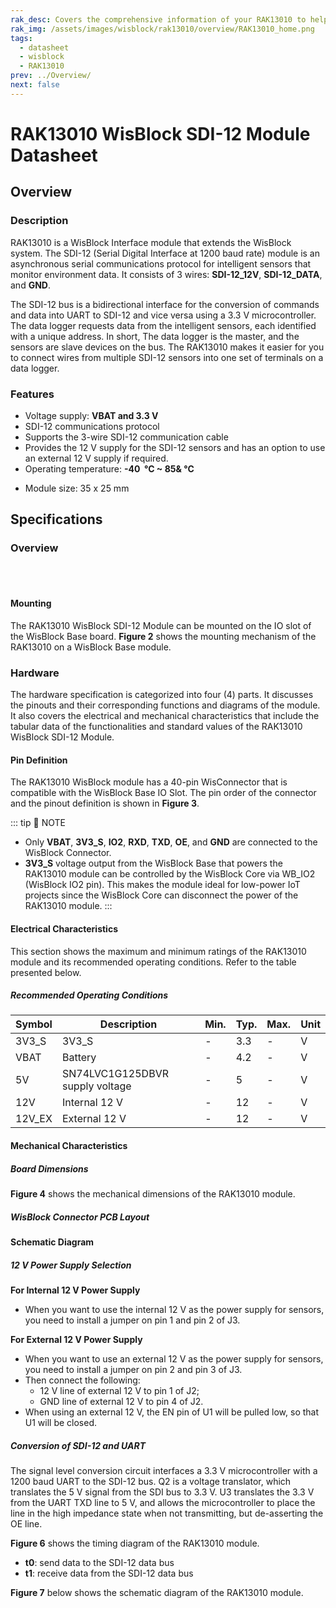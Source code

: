 ```yaml
---
rak_desc: Covers the comprehensive information of your RAK13010 to help you use it. This information includes technical specifications, characteristics, and requirements, and it also discusses the device components.
rak_img: /assets/images/wisblock/rak13010/overview/RAK13010_home.png
tags:
  - datasheet
  - wisblock
  - RAK13010
prev: ../Overview/
next: false
---
```


# RAK13010 WisBlock SDI-12 Module Datasheet

## Overview

### Description

RAK13010 is a WisBlock Interface module that extends the WisBlock system. The SDI-12 (Serial Digital Interface at 1200 baud rate) module is an asynchronous serial communications protocol for intelligent sensors that monitor environment data. It consists of 3 wires: **SDI-12_12V**, **SDI-12_DATA**, and **GND**. 

The SDI-12 bus is a bidirectional interface for the conversion of commands and data into UART to SDI-12 and vice versa using a 3.3&nbsp;V microcontroller. The data logger requests data from the intelligent sensors, each identified with a unique address. In short, The data logger is the master, and the sensors are slave devices on the bus. The RAK13010 makes it easier for you to connect wires from multiple SDI-12 sensors into one set of terminals on a data logger.
### Features

  * Voltage supply: **VBAT and 3.3&nbsp;V**
  * SDI-12 communications protocol
  * Supports the 3-wire SDI-12 communication cable
  * Provides the 12&nbsp;V supply for the SDI-12 sensors and has an option to use an external 12&nbsp;V supply if required.
  * Operating temperature: **-40 &nbsp;°C ~ 85&&nbsp;°C**
- Module size: 35 x 25&nbsp;mm

## Specifications

### Overview

<br>
<br>

<rk-img
  src="/assets/images/wisblock/rak13010/datasheet/rak13010-overview.png"
  width="60%"
  caption="RAK13010 WisBlock SDI-12 Module top and bottom view"
/>

#### Mounting

The RAK13010 WisBlock SDI-12 Module can be mounted on the IO slot of the WisBlock Base board. **Figure 2** shows the mounting mechanism of the RAK13010 on a WisBlock Base module.

<rk-img
  src="/assets/images/wisblock/rak13010/datasheet/rak13010-mount.png"
  width="60%"
  caption="RAK13010 mounting mechanism on a WisBlock Base module"
/>

### Hardware

The hardware specification is categorized into four (4) parts. It discusses the pinouts and their corresponding functions and diagrams of the module. It also covers the electrical and mechanical characteristics that include the tabular data of the functionalities and standard values of the RAK13010 WisBlock SDI-12 Module.


#### Pin Definition

The RAK13010 WisBlock module has a 40-pin WisConnector that is compatible with the WisBlock Base IO Slot. The pin order of the connector and the pinout definition is shown in **Figure 3**.

<rk-img
  src="/assets/images/wisblock/rak13010/datasheet/rak13010-pinout.jpg"
  width="60%"
  caption="RAK13010 pinout diagram"
/>

::: tip 📝 NOTE
- Only **VBAT**, **3V3_S**, **IO2**, **RXD**, **TXD**, **OE**, and **GND** are connected to the WisBlock Connector.
- **3V3_S** voltage output from the WisBlock Base that powers the RAK13010 module can be controlled by the WisBlock Core via WB_IO2 (WisBlock IO2 pin). This makes the module ideal for low-power IoT projects since the WisBlock Core can disconnect the power of the RAK13010 module.
:::  

#### Electrical Characteristics

This section shows the maximum and minimum ratings of the RAK13010 module and its recommended operating conditions. Refer to the table presented below.

##### Recommended Operating Conditions

| Symbol | Description                     | Min. | Typ. | Max. | Unit |
| ------ | ------------------------------- | ---- | ---- | ---- | ---- |
| 3V3_S  | 3V3_S                           | -    | 3.3  | -    | V    |
| VBAT   | Battery                         | -    | 4.2  | -    | V    |
| 5V     | SN74LVC1G125DBVR supply voltage | -    | 5    | -    | V    |
| 12V    | Internal 12&nbsp;V              | -    | 12   | -    | V    |
| 12V_EX | External 12&nbsp;V              | -    | 12   | -    | V    |


#### Mechanical Characteristics

##### Board Dimensions

**Figure 4** shows the mechanical dimensions of the RAK13010 module.

<rk-img
  src="/assets/images/wisblock/rak13010/datasheet/rak13010-dim.png"
  width="75%"
  caption="RAK13010 mechanical dimensions"
/>

##### WisBlock Connector PCB Layout

<rk-img
  src="/assets/images/wisblock/rak13010/datasheet/wisblock-conn.png"
  width="100%"
  caption="WisBlock Connector PCB footprint and recommendations"
/>

#### Schematic Diagram

##### 12 V Power Supply Selection

**For Internal 12 V Power Supply**

- When you want to use the internal 12&nbsp;V as the power supply for sensors, you need to install a jumper on pin 1 and pin 2 of J3.

**For External 12 V Power Supply**

- When you want to use an external 12&nbsp;V as the power supply for sensors, you need to install a jumper on pin 2 and pin 3 of J3. 
- Then connect the following:
    - 12&nbsp;V line of external 12&nbsp;V to pin 1 of J2;
    - GND line of external 12&nbsp;V to pin 4 of J2.
- When using an external 12&nbsp;V, the EN pin of U1 will be pulled low, so that U1 will be closed.

##### Conversion of SDI-12 and UART

The signal level conversion circuit interfaces a 3.3&nbsp;V microcontroller with a 1200 baud UART to the SDI-12 bus. Q2 is a voltage translator, which translates the 5&nbsp;V signal from the SDI bus to 3.3&nbsp;V. U3 translates the 3.3&nbsp;V from the UART TXD line to 5&nbsp;V, and allows the microcontroller to place the line in the high impedance state when not transmitting, but de-asserting the OE line.

**Figure 6** shows the timing diagram of the RAK13010 module. 

- **t0**: send data to the SDI-12 data bus
- **t1**: receive data from the SDI-12 data bus

<rk-img
  src="/assets/images/wisblock/rak13010/datasheet/rak13010-timing.png"
  width="50%"
  caption="RAK13010 WisBlock SDI-12 Module timing diagram"
/>

**Figure 7** below shows the schematic diagram of the RAK13010 module.

<rk-img
  src="/assets/images/wisblock/rak13010/datasheet/rak13010-schem.jpg"
  width="100%"
  caption="RAK13010 WisBlock SDI-12 Module schematic diagram"
/>